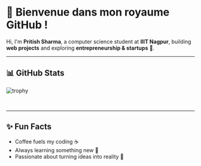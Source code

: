 # 👑 Bienvenue dans mon royaume GitHub !

Hi, I'm **Pritish Sharma**, a computer science student at **IIIT Nagpur**, building **web projects** and exploring **entrepreneurship & startups** 🚀.

---

## 📊 GitHub Stats


   

![trophy](https://github-trophies.vercel.app/?username=pritishsharma2006)

<br>


---


## ✨ Fun Facts

- Coffee fuels my coding ☕  
- Always learning something new 🌌  
- Passionate about turning ideas into reality 🚀
